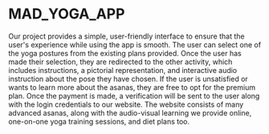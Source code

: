 # MAD_YOGA_APP
Our project provides a simple, user-friendly interface to ensure that the 
user's experience while using the app is smooth. The user can select one 
of the yoga postures from the existing plans provided. Once the user has 
made their selection, they are redirected to the other activity, which 
includes instructions, a pictorial representation, and interactive audio 
instruction about the pose they have chosen. If the user is unsatisfied or 
wants to learn more about the asanas, they are free to opt for the premium 
plan. Once the payment is made, a verification will be sent to the user 
along with the login credentials to our website. The website consists of 
many advanced asanas, along with the audio-visual learning we provide 
online, one-on-one yoga training sessions, and diet plans too.
